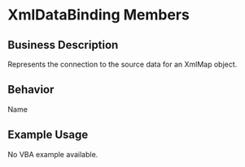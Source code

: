 # XmlDataBinding Members

## Business Description
Represents the connection to the source data for an XmlMap object.

## Behavior
Name

## Example Usage
No VBA example available.